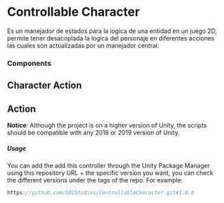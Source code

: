 # Controllable Character

Es un manejador de estados para la logica de una entidad en un juego 2D, permite tener desacoplada la logica del personaje en diferentes acciones las cuales son actualizadas por un manejador central.

### Components

## Character Action


## Action

**Notice**: Although the project is on a higher version of Unity, the scripts should be compatible with any 2018 or 2019 version of Unity.

##### Usage #######

You can add the add this controller through the Unity Package Manager using this repository URL + the specific version you want, you can check the different versions under the tags of the repo. For example:

```C#
https://github.com/502Studios/ControllableCharacter.git#1.0.0
```